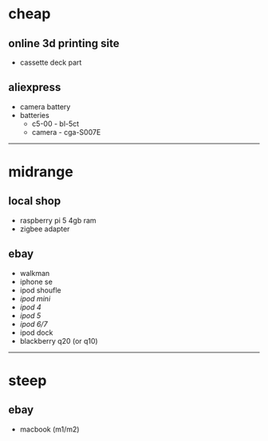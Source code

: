 # cheap
## online 3d printing site
- cassette deck part
## aliexpress
- camera battery
- batteries
	- c5-00 - bl-5ct
	- camera - cga-S007E
---
# midrange
## local shop
- raspberry pi 5 4gb ram
- zigbee adapter
## ebay
- walkman
- iphone se
- ipod shoufle
- *ipod mini*
- *ipod 4*
- *ipod 5*
- *ipod 6/7*
- ipod dock
- blackberry q20 (or q10)
---
# steep
## ebay
- macbook (m1/m2)